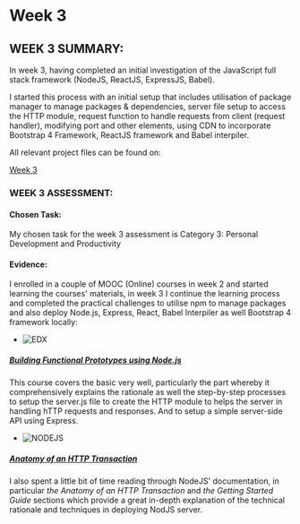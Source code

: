 # Week 3

## WEEK 3 SUMMARY:

In week 3, having completed an initial investigation of the JavaScript full stack framework (NodeJS, ReactJS, ExpressJS, Babel). 

I started this process with an initial setup that includes utilisation of package manager to manage packages & dependencies, server file setup to access the HTTP module, request function to handle requests from client (request handler), modifying port and other elements, using CDN to incorporate  Bootstrap 4 Framework, ReactJS framework and Babel interpiler.  

All relevant project files can be found on:

[Week 3](https://github.com/Dknucklez86/aip/tree/master/week3)

### WEEK 3 ASSESSMENT:

#### Chosen Task:

My chosen task for the week 3 assessment is Category 3: Personal Development and Productivity

#### Evidence:

I enrolled in a couple of MOOC (Online) courses in week 2 and started learning the courses' materials, in week 3 I continue the learning process and completed the practical challenges to utilise npm to manage packages and also deploy Node.js, Express, React, Babel Interpiler as well Bootstrap 4 framework locally:

* ![EDX](https://www.edx.org/sites/default/files/mediakit/image/thumb/edx_logo_200x200.png) 
##### [Building Functional Prototypes using Node.js](https://www.edx.org/course/building-functional-prototypes-using-microsoft-dev280x)

This course covers the basic very well, particularly the part whereby it comprehensively explains the rationale as well the step-by-step processes to setup the server.js file to create the HTTP module to helps the server in handling hTTP requests and responses. And to setup a simple server-side API using Express.

* ![NODEJS](https://nodeblog.files.wordpress.com/2011/07/nodejs.png)
##### [Anatomy of an HTTP Transaction](https://nodejs.org/en/docs/guides/anatomy-of-an-http-transaction/)

I also spent a little bit of time reading through NodeJS' documentation, in particular *the Anatomy of an HTTP Transaction* and *the Getting Started Guide* sections which provide a great in-depth explanation of the technical rationale and techniques in deploying NodJS server.

